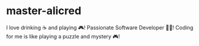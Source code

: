 # master-alicred

I love drinking ☕ and playing 🎮!
Passionate Software Developer 👨‍💻!
Coding for me is like playing a puzzle and mystery 🎮!
